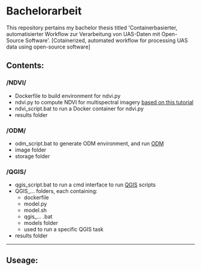 # Bachelorarbeit
This repository pertains my bachelor thesis titled 'Containerbasierter, automatisierter Workflow zur Verarbeitung 
von UAS-Daten mit Open-Source Software'. [Cotainerized, automated workflow for processing UAS data using open-source software]

## Contents:

### /NDVI/
- Dockerfile to build environment for ndvi.py
- ndvi.py to compute NDVI for multispectral imagery [based on this tutorial](http://learningzone.rspsoc.org.uk/index.php/Learning-Materials/Python-Scripting/9.4-Calculate-NDVI-using-GDAL)
- ndvi_script.bat to run a Docker container for ndvi.py
- results folder

### /ODM/ 
- odm_script.bat to generate ODM environment, and run [ODM](https://github.com/OpenDroneMap/OpenDroneMap)
- image folder
- storage folder

### /QGIS/
- qgis_script.bat to run a cmd interface to run [QGIS](https://www.qgis.org/de/site/) scripts
- QGIS_... folders, each containing:
  - dockerfile
  - model.py
  - model.sh
  - qgis_... .bat
  - models folder
  - used to run a specific QGIS task
- results folder
------------------------------------------------

## Useage:
